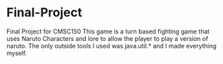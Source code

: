 # Final-Project
Final Project for CMSC150
This game is a turn based fighting game that uses Naruto Characters and lore to allow the player to play a version of naruto.
The only outside tools I used was java.util.* and I made everything myself. 